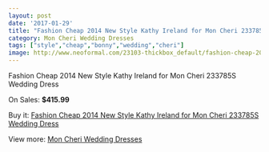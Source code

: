 ```yaml
---
layout: post
date: '2017-01-29'
title: "Fashion Cheap 2014 New Style Kathy Ireland for Mon Cheri 233785S Wedding Dress"
category: Mon Cheri Wedding Dresses
tags: ["style","cheap","bonny","wedding","cheri"]
image: http://www.neoformal.com/23103-thickbox_default/fashion-cheap-2014-new-style-kathy-ireland-for-mon-cheri-233785s-wedding-dress.jpg
---
```

Fashion Cheap 2014 New Style Kathy Ireland for Mon Cheri 233785S Wedding Dress

On Sales: **$415.99**
<a href="https://www.neoformal.com/en/mon-cheri-wedding-dresses-2014/7713-fashion-cheap-2014-new-style-kathy-ireland-for-mon-cheri-233785s-wedding-dress.html"><amp-img layout="responsive" width="600" height="600" src="//www.neoformal.com/23103-thickbox_default/fashion-cheap-2014-new-style-kathy-ireland-for-mon-cheri-233785s-wedding-dress.jpg" alt="Fashion Cheap 2014 New Style Kathy Ireland for Mon Cheri 233785S Wedding Dress 0" /></a>
<a href="https://www.neoformal.com/en/mon-cheri-wedding-dresses-2014/7713-fashion-cheap-2014-new-style-kathy-ireland-for-mon-cheri-233785s-wedding-dress.html"><amp-img layout="responsive" width="600" height="600" src="//www.neoformal.com/23104-thickbox_default/fashion-cheap-2014-new-style-kathy-ireland-for-mon-cheri-233785s-wedding-dress.jpg" alt="Fashion Cheap 2014 New Style Kathy Ireland for Mon Cheri 233785S Wedding Dress 1" /></a>

Buy it: [Fashion Cheap 2014 New Style Kathy Ireland for Mon Cheri 233785S Wedding Dress](https://www.neoformal.com/en/mon-cheri-wedding-dresses-2014/7713-fashion-cheap-2014-new-style-kathy-ireland-for-mon-cheri-233785s-wedding-dress.html "Fashion Cheap 2014 New Style Kathy Ireland for Mon Cheri 233785S Wedding Dress")

View more: [Mon Cheri Wedding Dresses](https://www.neoformal.com/en/126-mon-cheri-wedding-dresses-2014 "Mon Cheri Wedding Dresses")